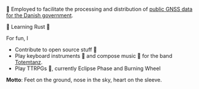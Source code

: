 :construction_worker: Employed to facilitate the processing and distribution of [public GNSS data for the Danish government](https://dataforsyningen.dk/data?filter=&view=gallery&search=gnss).

:seedling: Learning Rust :crab:

For fun, I 
* Contribute to open source stuff :open_hands:
* Play keyboard instruments :musical_keyboard: and compose music :musical_score: for the band [Totemtanz](https://totemtanz.lnk.to/Totemtanz).
* Play TTRPGs :game_die:, currently Eclipse Phase and Burning Wheel

__Motto__: Feet on the ground, nose in the sky, heart on the sleeve.
